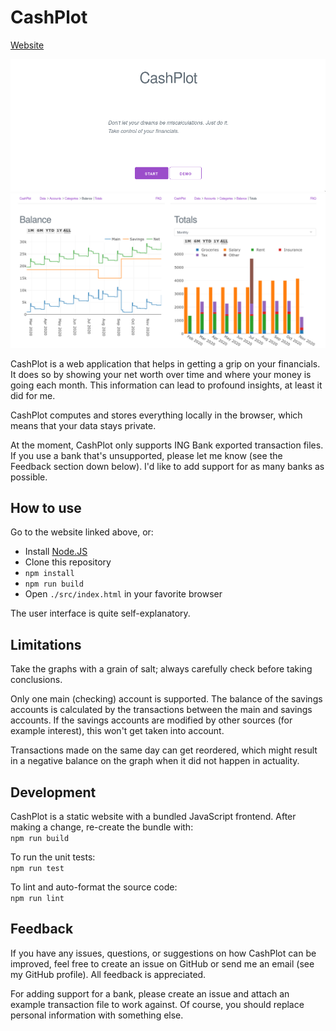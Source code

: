 # CashPlot

[Website](https://cuiter.me/cashplot)

![](./src/assets/img/readme-home.png)  
![](./src/assets/img/readme-graphs.png)  

CashPlot is a web application that helps in getting a grip on your financials.
It does so by showing your net worth over time and where your money is going
each month. This information can lead to profound insights, at least it did for
me.

CashPlot computes and stores everything locally in the browser, which means
that your data stays private.

At the moment, CashPlot only supports ING Bank exported transaction files. If
you use a bank that's unsupported, please let me know (see the Feedback section
down below). I'd like to add support for as many banks as possible.

## How to use

Go to the website linked above, or:

- Install [Node.JS](https://nodejs.org)
- Clone this repository
- `npm install`
- `npm run build`
- Open `./src/index.html` in your favorite browser

The user interface is quite self-explanatory.

## Limitations

Take the graphs with a grain of salt; always carefully check before taking
conclusions.

Only one main (checking) account is supported. The balance of the
savings accounts is calculated by the transactions between the main and savings
accounts. If the savings accounts are modified by other sources (for example
interest), this won't get taken into account.

Transactions made on the same day can get reordered, which might result in a
negative balance on the graph when it did not happen in actuality.

## Development

CashPlot is a static website with a bundled JavaScript frontend. After making
a change, re-create the bundle with:  
`npm run build`

To run the unit tests:  
`npm run test`

To lint and auto-format the source code:  
`npm run lint`

## Feedback

If you have any issues, questions, or suggestions on how CashPlot can be
improved, feel free to create an issue on GitHub or send me an email (see my
GitHub profile). All feedback is appreciated.

For adding support for a bank, please create an issue and attach an example
transaction file to work against. Of course, you should replace personal
information with something else.
